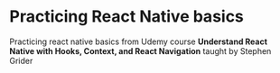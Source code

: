 # Practicing React Native basics
Practicing react native basics from Udemy course **Understand React Native with Hooks, Context, and React Navigation** taught by Stephen Grider
